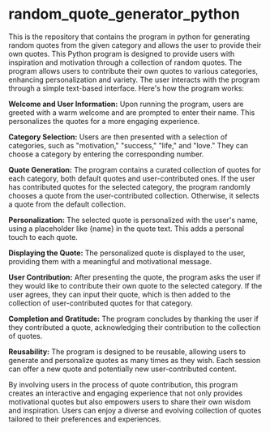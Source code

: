 # random_quote_generator_python
This is the repository that contains the program in python for generating random quotes from the given category and allows the user to provide their own quotes.
This Python program is designed to provide users with inspiration and motivation through a collection of random quotes. The program allows users to contribute their own quotes to various categories, enhancing personalization and variety. The user interacts with the program through a simple text-based interface. Here's how the program works:

**Welcome and User Information:**
Upon running the program, users are greeted with a warm welcome and are prompted to enter their name. This personalizes the quotes for a more engaging experience.

**Category Selection:**
Users are then presented with a selection of categories, such as "motivation," "success," "life," and "love." They can choose a category by entering the corresponding number.

**Quote Generation:**
The program contains a curated collection of quotes for each category, both default quotes and user-contributed ones. If the user has contributed quotes for the selected category, the program randomly chooses a quote from the user-contributed collection. Otherwise, it selects a quote from the default collection.

**Personalization:**
The selected quote is personalized with the user's name, using a placeholder like {name} in the quote text. This adds a personal touch to each quote.

**Displaying the Quote:**
The personalized quote is displayed to the user, providing them with a meaningful and motivational message.

**User Contribution:**
After presenting the quote, the program asks the user if they would like to contribute their own quote to the selected category. If the user agrees, they can input their quote, which is then added to the collection of user-contributed quotes for that category.

**Completion and Gratitude:**
The program concludes by thanking the user if they contributed a quote, acknowledging their contribution to the collection of quotes.

**Reusability:**
The program is designed to be reusable, allowing users to generate and personalize quotes as many times as they wish. Each session can offer a new quote and potentially new user-contributed content.

By involving users in the process of quote contribution, this program creates an interactive and engaging experience that not only provides motivational quotes but also empowers users to share their own wisdom and inspiration. Users can enjoy a diverse and evolving collection of quotes tailored to their preferences and experiences.
